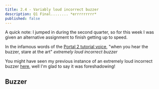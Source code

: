 ```yaml
---
title: 2.4 - Variably loud incorrect buzzer
description: Q1 Final........ *errrrrrrrr*
published: false
---
```


<subscript>A quick note: I jumped in during the second quarter,
so for this week I was given an alternative assignment to finish getting up to speed.</subscript>

In the infamous words of the [Portal 2 tutorial voice](https://www.youtube.com/watch?v=vw_HozTyCvI), "when you hear the
buzzer, stare at the art" *extremely loud incorrect buzzer*

You might have seen my previous instance of an extremely loud incorrect buzzer [here](/weekq2.0), well I'm glad
to say it was foreshadowing!

## Buzzer

